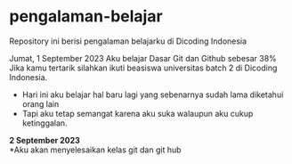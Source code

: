 # pengalaman-belajar
Repository ini berisi pengalaman belajarku di Dicoding Indonesia

Jumat, 1 September 2023 Aku belajar Dasar Git dan Github sebesar 38%
Jika kamu tertarik silahkan ikuti beasiswa universitas batch 2 di Dicoding Indonesia.

* Hari ini aku belajar hal baru lagi yang sebenarnya sudah lama diketahui orang lain
* Tapi aku tetap semangat karena aku suka walaupun aku cukup ketinggalan.

**2 September 2023**  
*Aku akan menyelesaikan kelas git dan git hub
